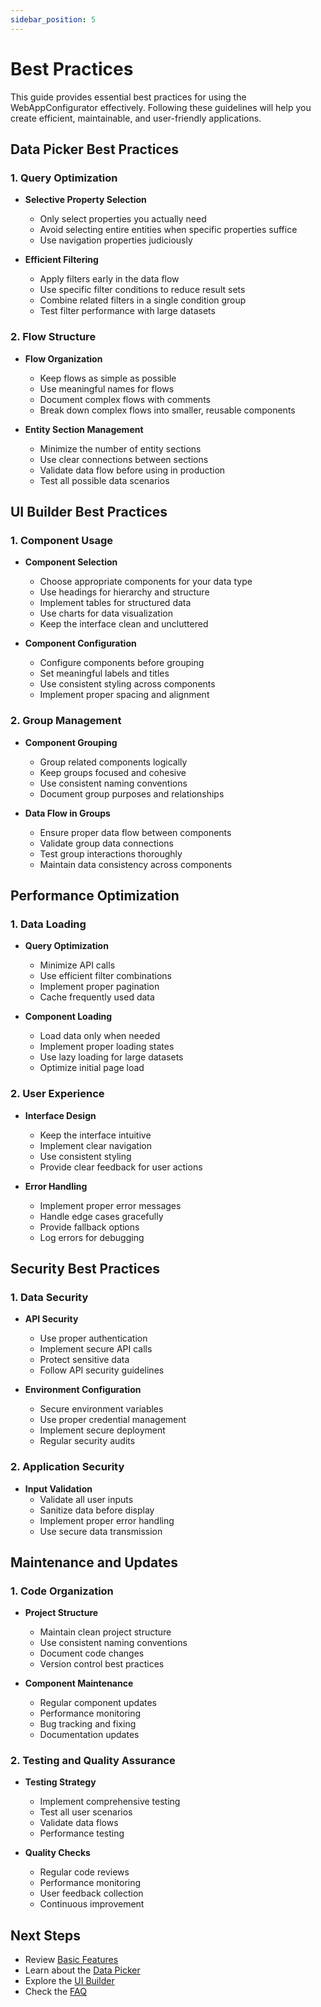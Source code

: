 ```yaml
---
sidebar_position: 5
---
```


# Best Practices

This guide provides essential best practices for using the WebAppConfigurator effectively. Following these guidelines will help you create efficient, maintainable, and user-friendly applications.

## Data Picker Best Practices

### 1. Query Optimization

- **Selective Property Selection**

  - Only select properties you actually need
  - Avoid selecting entire entities when specific properties suffice
  - Use navigation properties judiciously

- **Efficient Filtering**
  - Apply filters early in the data flow
  - Use specific filter conditions to reduce result sets
  - Combine related filters in a single condition group
  - Test filter performance with large datasets

### 2. Flow Structure

- **Flow Organization**

  - Keep flows as simple as possible
  - Use meaningful names for flows
  - Document complex flows with comments
  - Break down complex flows into smaller, reusable components

- **Entity Section Management**
  - Minimize the number of entity sections
  - Use clear connections between sections
  - Validate data flow before using in production
  - Test all possible data scenarios

## UI Builder Best Practices

### 1. Component Usage

- **Component Selection**

  - Choose appropriate components for your data type
  - Use headings for hierarchy and structure
  - Implement tables for structured data
  - Use charts for data visualization
  - Keep the interface clean and uncluttered

- **Component Configuration**
  - Configure components before grouping
  - Set meaningful labels and titles
  - Use consistent styling across components
  - Implement proper spacing and alignment

### 2. Group Management

- **Component Grouping**

  - Group related components logically
  - Keep groups focused and cohesive
  - Use consistent naming conventions
  - Document group purposes and relationships

- **Data Flow in Groups**
  - Ensure proper data flow between components
  - Validate group data connections
  - Test group interactions thoroughly
  - Maintain data consistency across components

## Performance Optimization

### 1. Data Loading

- **Query Optimization**

  - Minimize API calls
  - Use efficient filter combinations
  - Implement proper pagination
  - Cache frequently used data

- **Component Loading**
  - Load data only when needed
  - Implement proper loading states
  - Use lazy loading for large datasets
  - Optimize initial page load

### 2. User Experience

- **Interface Design**

  - Keep the interface intuitive
  - Implement clear navigation
  - Use consistent styling
  - Provide clear feedback for user actions

- **Error Handling**
  - Implement proper error messages
  - Handle edge cases gracefully
  - Provide fallback options
  - Log errors for debugging

## Security Best Practices

### 1. Data Security

- **API Security**

  - Use proper authentication
  - Implement secure API calls
  - Protect sensitive data
  - Follow API security guidelines

- **Environment Configuration**
  - Secure environment variables
  - Use proper credential management
  - Implement secure deployment
  - Regular security audits

### 2. Application Security

- **Input Validation**
  - Validate all user inputs
  - Sanitize data before display
  - Implement proper error handling
  - Use secure data transmission

## Maintenance and Updates

### 1. Code Organization

- **Project Structure**

  - Maintain clean project structure
  - Use consistent naming conventions
  - Document code changes
  - Version control best practices

- **Component Maintenance**
  - Regular component updates
  - Performance monitoring
  - Bug tracking and fixing
  - Documentation updates

### 2. Testing and Quality Assurance

- **Testing Strategy**

  - Implement comprehensive testing
  - Test all user scenarios
  - Validate data flows
  - Performance testing

- **Quality Checks**
  - Regular code reviews
  - Performance monitoring
  - User feedback collection
  - Continuous improvement

## Next Steps

- Review [Basic Features](basic-features)
- Learn about the [Data Picker](data-picker)
- Explore the [UI Builder](ui-builder)
- Check the [FAQ](faq)
